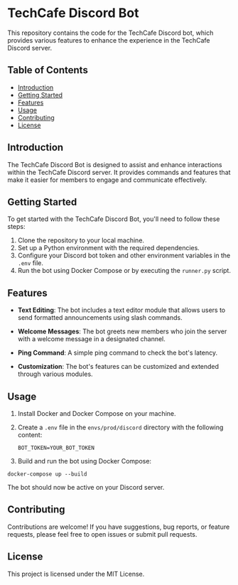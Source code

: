 # TechCafe Discord Bot

This repository contains the code for the TechCafe Discord bot, which provides various features to enhance the experience in the TechCafe Discord server.

## Table of Contents

- [Introduction](#introduction)
- [Getting Started](#getting-started)
- [Features](#features)
- [Usage](#usage)
- [Contributing](#contributing)
- [License](#license)

## Introduction

The TechCafe Discord Bot is designed to assist and enhance interactions within the TechCafe Discord server. It provides commands and features that make it easier for members to engage and communicate effectively.

## Getting Started

To get started with the TechCafe Discord Bot, you'll need to follow these steps:

1. Clone the repository to your local machine.
2. Set up a Python environment with the required dependencies.
3. Configure your Discord bot token and other environment variables in the `.env` file.
4. Run the bot using Docker Compose or by executing the `runner.py` script.

## Features

- **Text Editing**: The bot includes a text editor module that allows users to send formatted announcements using slash commands.

- **Welcome Messages**: The bot greets new members who join the server with a welcome message in a designated channel.

- **Ping Command**: A simple ping command to check the bot's latency.

- **Customization**: The bot's features can be customized and extended through various modules.

## Usage

1. Install Docker and Docker Compose on your machine.

2. Create a `.env` file in the `envs/prod/discord` directory with the following content:

   ```
   BOT_TOKEN=YOUR_BOT_TOKEN
    ```

3. Build and run the bot using Docker Compose:
  ```
  docker-compose up --build
  ```
The bot should now be active on your Discord server.


## Contributing
Contributions are welcome! If you have suggestions, bug reports, or feature requests, please feel free to open issues or submit pull requests.


## License
This project is licensed under the MIT License.
